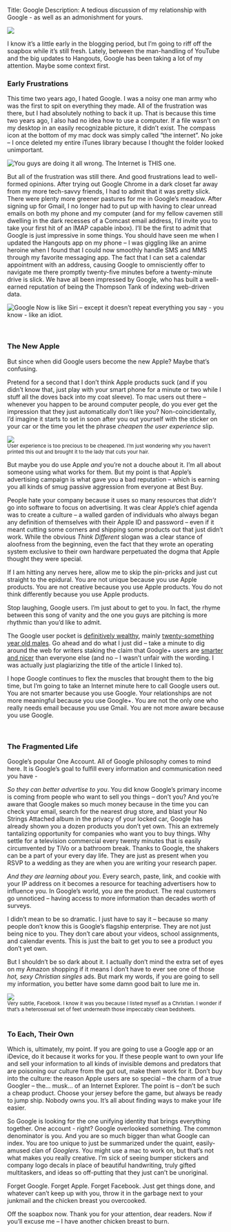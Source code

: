 Title: Google
Description: A tedious discussion of my relationship with Google - as well as an admonishment for yours.

![](http://cdn2.content.compendiumblog.com/import_uploads/f7176ceb-7dcd-4331-9da4-b2d7617fd453/4386e34e071d226ff65fc654942d3b1b/Google-Electric-Mash-e1273020305868.jpg)

I know it’s a little early in the blogging period, but I’m going to riff off the soapbox while it’s still fresh.  Lately, between the man-handling of YouTube and the big updates to Hangouts, Google has been taking a lot of my attention.  Maybe some context first.

### Early Frustrations
This time two years ago, I hated Google.  I was a noisy one man army who was the first to spit on everything they made.  All of the frustration was there, but I had absolutely nothing to back it up.  That is because this time two years ago, I also had no idea how to use a computer.  If a file wasn’t on my desktop in an easily recognizable picture, it didn’t exist.  The compass icon at the bottom of my mac dock was simply called “the internet”.  No joke – I once deleted my entire iTunes library because I thought the folder looked unimportant.

![You guys are doing it all wrong. The Internet is THIS one.](http://media.alexrecker.com/images/safari.png)

But all of the frustration was still there.  And good frustrations lead to well-formed opinions.  After trying out Google Chrome in a dark closet far away from my more tech-savvy friends, I had to admit that it was pretty slick.  There were plenty more greener pastures for me in Google’s meadow.  After signing up for Gmail, I no longer had to put up with having to clear unread emails on both my phone and my computer (and for my fellow cavemen still dwelling in the dark recesses of a Comcast email address, I’d invite you to take your first hit of an IMAP capable inbox).  I’ll be the first to admit that Google is just impressive in some things.  You should have seen me when I updated the Hangouts app on my phone – I was giggling like an anime heroine when I found that I could now smoothly handle SMS and MMS through my favorite messaging app.  The fact that I can set a calendar appointment with an address, causing Google to omnisciently offer to navigate me there promptly twenty-five minutes before a twenty-minute drive is slick.  We have all been impressed by Google, who has built a well-earned reputation of being the Thompson Tank of indexing web-driven data.

![Google Now is like Siri – except it doesn’t repeat everything you say - you know - like an idiot.](http://media.alexrecker.com/images/google-now.png)

<br>

### The New Apple
But since when did Google users become the new Apple?  Maybe that’s confusing.

Pretend for a second that I don’t think Apple products suck (and if you didn’t know that, just play with your smart phone for a minute or two while I stuff all the doves back into my coat sleeve).  To mac users out there – whenever you happen to be around computer people, do you ever get the impression that they just automatically don’t like you?  Non-coincidentally, I’d imagine it starts to set in soon after you out yourself with the sticker on your car or the time you let the phrase *cheapen the user experience* slip.

<div class="row">
    <div class="col-centered col-lg-6">
        <div class="thumbnail">
            <img src="http://media.alexrecker.com/images/applehaircut.jpg">
            <div class="caption">
                <small>User experience is too precious to be cheapened.  I’m just wondering why you haven’t printed this out and brought it to the lady that cuts your hair.</small>
            </div>
        </div>
    </div>
</div>

But maybe you do use Apple *and* you’re not a douche about it.  I’m all about someone using what works for them.  But my point is that Apple’s advertising campaign is what gave you a bad reputation – which is earning you all kinds of smug passive aggression from everyone at Best Buy.

People hate your company because it uses so many resources that *didn’t* go into software to  focus on advertising.  It was clear Apple’s chief agenda was to create a culture – a walled garden of individuals who always began any definition of themselves with their Apple ID and password – even if it meant cutting some corners and shipping some products out that just didn’t work.  While the obvious *Think Different* slogan was a clear stance of aloofness from the beginning, even the fact that they wrote an operating system exclusive to their own hardware perpetuated the dogma that Apple thought they were special.

If I am hitting any nerves here, allow me to skip the pin-pricks and just cut straight to the epidural.  You are not unique because you use Apple products.  You are not creative because you use Apple products.  You do not think differently because you use Apple products.

Stop laughing, Google users.  I’m just about to get to you.  In fact, the rhyme between this song of vanity and the one you guys are pitching is more rhythmic than you’d like to admit.

The Google user pocket is [definitively wealthy](http://money.cnn.com/2013/08/20/technology/enterprise/google-states/), mainly [twenty-something year old males](http://www.jeffbullas.com/wp-content/uploads/2012/06/Google+-vs-Facebook.jpg).  Go ahead and do what I just did – take a minute to dig around the web for writers staking the claim that Google+ users are [smarter and nicer](http://www.businessinsider.com/google-users-just-nicer-2011-7) than everyone else (and no – I wasn’t unfair with the wording.  I was actually just plagiarizing the title of the article I linked to).

I hope Google continues to flex the muscles that brought them to the big time, but I’m going to take an Internet minute here to call Google users out.  You are not smarter because you use Google.  Your relationships are not more meaningful because you use Google+.  You are not the only one who really needs email because you use Gmail.  You are not more aware because you use Google.

<br>

### The Fragmented Life
Google’s popular One Account.  All of Google philosophy comes to mind here.  It is Google’s goal to fulfill every information and communication need you have -

*So they can better advertise to you*.  You did know Google’s primary income is coming from people who want to sell you things – don’t you?  And you’re aware that Google makes so much money because in the time you can check your email, search for the nearest drug store, and blast your No Strings Attached album in the privacy of your locked car, Google has already shown you a dozen products you don’t yet own.  This an extremely tantalizing opportunity for companies who want you to buy things.  Why settle for a television commercial every twenty minutes that is easily circumvented by TiVo or a bathroom break.  Thanks to Google, the shakers can be a part of your every day life.  They are just as present when you RSVP to a wedding as they are when you are writing your research paper.

*And they are learning about you*.  Every search, paste, link, and cookie with your IP address on it becomes a resource for teaching advertisers how to influence you.  In Google’s world, you are the product.  The real customers go unnoticed – having access to more information than decades worth of surveys.

I didn’t mean to be so dramatic.  I just have to say it – because so many people don’t know this is Google’s flagship enterprise.  They are not just being nice to you.  They don’t care about your videos, school assignments, and calendar events.  This is just the bait to get you to see a product you don’t yet own.

But I shouldn’t be so dark about it.  I actually don’t mind the extra set of eyes on my Amazon shopping if it means I don’t have to ever see one of those *hot, sexy Christian singles* ads.  But mark my words, if you are going to sell my information, you better have some damn good bait to lure me in.

<div class="row">
    <div class="col-centered col-lg-6">
        <div class="thumbnail">
            <img src="http://media.alexrecker.com/images/bedfeet.jpg">
            <div class="caption">
                <small>Very subtle, Facebook. I know it was you because I listed myself as a Christian. I wonder if that’s a heterosexual set of feet underneath those impeccably clean bedsheets.</small>
            </div>
        </div>
    </div>
</div>

<br>

### To Each, Their Own
Which is, ultimately, my point.  If you are going to use a Google app or an iDevice, do it because it works for you.  If these people want to own your life and sell your information to all kinds of invisible demons and predators that are poisoning our culture from the gut out, make them work for it.  Don’t buy into the culture: the reason Apple users are so special – the charm of a true Googler – the… musk… of an Internet Explorer.  The point is – don’t be such a cheap product.  Choose your jersey before the game, but always be ready to jump ship.  Nobody owns you.  It’s all about finding ways to make your life easier.

So Google is looking for the one unifying identity that brings everything together.  One account - right?  Google overlooked something.  The common denominator is you.  And you are so much bigger than what Google can index.  You are too unique to just be summarized under the quaint, easily-amused clan of *Googlers*.  You might use a mac to work on, but that’s not what makes you really creative.  I’m sick of seeing bumper stickers and company logo decals in place of beautiful handwriting, truly gifted multitaskers, and ideas so off-putting that they just can’t be unoriginal.

Forget Google.  Forget Apple.  Forget Facebook.  Just get things done, and whatever can’t keep up with you, throw it in the garbage next to your junkmail and the chicken breast you overcooked.

Off the soapbox now.  Thank you for your attention, dear readers.  Now if you’ll excuse me – I have another chicken breast to burn.